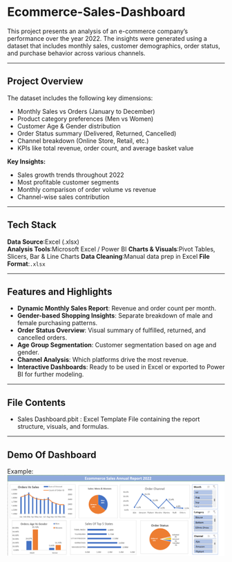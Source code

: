 # Ecommerce-Sales-Dashboard
This project presents an analysis of an e-commerce company’s performance over the year 2022. The insights were generated using a dataset that includes monthly sales, customer demographics, order status, and purchase behavior across various channels.

---
## Project Overview

The dataset includes the following key dimensions:
- Monthly Sales vs Orders (January to December)
- Product category preferences (Men vs Women)
- Customer Age & Gender distribution
- Order Status summary (Delivered, Returned, Cancelled)
- Channel breakdown (Online Store, Retail, etc.)
- KPIs like total revenue, order count, and average basket value

**Key Insights:**
- Sales growth trends throughout 2022
- Most profitable customer segments
- Monthly comparison of order volume vs revenue
- Channel-wise sales contribution

---

## Tech Stack
**Data Source**:Excel (.xlsx)             
**Analysis Tools**:Microsoft Excel / Power BI 
**Charts & Visuals**:Pivot Tables, Slicers, Bar & Line Charts 
**Data Cleaning**:Manual data prep in Excel 
**File Format**:`.xlsx` 

---

## Features and Highlights

- **Dynamic Monthly Sales Report**: Revenue and order count per month.
- **Gender-based Shopping Insights**: Separate breakdown of male and female purchasing patterns.
- **Order Status Overview**: Visual summary of fulfilled, returned, and cancelled orders.
- **Age Group Segmentation**: Customer segmentation based on age and gender.
- **Channel Analysis**: Which platforms drive the most revenue.
- **Interactive Dashboards**: Ready to be used in Excel or exported to Power BI for further modeling.

---

## File Contents

- Sales Dashboard.pbit : Excel Template File containing the report structure, visuals, and formulas.

---

## Demo Of Dashboard
Example: ![image alt](https://github.com/GolatiShivaniAchary/Ecommerce-Sales-Dashboard-/blob/main/Sales%20Dashboard.png)

